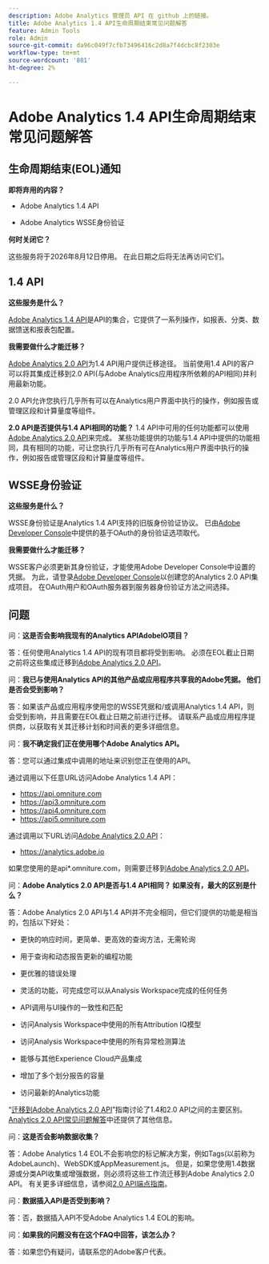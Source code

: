 ```yaml
---
description: Adobe Analytics 管理员 API 在 github 上的链接。
title: Adobe Analytics 1.4 API生命周期结束常见问题解答
feature: Admin Tools
role: Admin
source-git-commit: da96c049f7cfb73496416c2d8a7f4dcbc8f2303e
workflow-type: tm+mt
source-wordcount: '801'
ht-degree: 2%

---
```


# Adobe Analytics 1.4 API生命周期结束常见问题解答

## 生命周期结束(EOL)通知

**即将弃用的内容？**

* Adobe Analytics 1.4 API

* Adobe Analytics WSSE身份验证

**何时关闭它？**

这些服务将于2026年8月12日停用。 在此日期之后将无法再访问它们。

## 1.4 API

**这些服务是什么？**

[Adobe Analytics 1.4 API](https://developer.adobe.com/analytics-apis/docs/1.4/)是API的集合，它提供了一系列操作，如报表、分类、数据馈送和报表包配置。

**我需要做什么才能迁移？**

[Adobe Analytics 2.0 API](https://developer.adobe.com/analytics-apis/docs/2.0/)为1.4 API用户提供迁移途径。 当前使用1.4 API的客户可以将其集成迁移到2.0 API(与Adobe Analytics应用程序所依赖的API相同)并利用最新功能。

2.0 API允许您执行几乎所有可以在Analytics用户界面中执行的操作，例如报告或管理区段和计算量度等组件。

**2.0 API是否提供与1.4 API相同的功能？**
1.4 API中可用的任何功能都可以使用[Adobe Analytics 2.0 API](https://developer.adobe.com/analytics-apis/docs/2.0/)来完成。 某些功能提供的功能与1.4 API中提供的功能相同，具有相同的功能，可让您执行几乎所有可在Analytics用户界面中执行的操作，例如报告或管理区段和计算量度等组件。

## WSSE身份验证

**这些服务是什么？**

WSSE身份验证是Analytics 1.4 API支持的旧版身份验证协议。 已由[Adobe Developer Console](https://developer.adobe.com/console/home)中提供的基于OAuth的身份验证选项取代。

**我需要做什么才能迁移？**

WSSE客户必须更新其身份验证，才能使用Adobe Developer Console中设置的凭据。 为此，请登录[Adobe Developer Console](https://developer.adobe.com/console/home)以创建您的Analytics 2.0 API集成项目。 在OAuth用户和OAuth服务器到服务器身份验证方法之间选择。

## 问题

问：**这是否会影响我现有的Analytics APIAdobeIO项目？**

答：任何使用Analytics 1.4 API的现有项目都将受到影响。 必须在EOL截止日期之前将这些集成迁移到[Adobe Analytics 2.0 API](https://developer.adobe.com/analytics-apis/docs/2.0/)。

问：**我已与使用Analytics API的其他产品或应用程序共享我的Adobe凭据。 他们是否会受到影响？**

答：如果该产品或应用程序使用您的WSSE凭据和/或调用Analytics 1.4 API，则会受到影响，并且需要在EOL截止日期之前进行迁移。 请联系产品或应用程序提供商，以获取有关其迁移计划和时间表的更多详细信息。

问：**我不确定我们正在使用哪个Adobe Analytics API。**

答：您可以通过集成中调用的地址来识别您正在使用的API。

通过调用以下任意URL访问Adobe Analytics 1.4 API：
* https://api.omniture.com
* https://api3.omniture.com
* https://api4.omniture.com
* https://api5.omniture.com

通过调用以下URL访问[Adobe Analytics 2.0 API](https://developer.adobe.com/analytics-apis/docs/2.0/)：
* https://analytics.adobe.io

如果您使用的是api*.omniture.com，则需要迁移到[Adobe Analytics 2.0 API](https://developer.adobe.com/analytics-apis/docs/2.0/)。

问：**Adobe Analytics 2.0 API是否与1.4 API相同？ 如果没有，最大的区别是什么？**

答：Adobe Analytics 2.0 API与1.4 API并不完全相同，但它们提供的功能是相当的，包括以下好处：

* 更快的响应时间，更简单、更高效的查询方法，无需轮询

* 用于查询和动态报告更新的编程功能

* 更优雅的错误处理

* 灵活的功能，可完成您可以从Analysis Workspace完成的任何任务

* API调用与UI操作的一致性和匹配

* 访问Analysis Workspace中使用的所有Attribution IQ模型

* 访问Analysis Workspace中使用的所有异常检测算法

* 能够与其他Experience Cloud产品集成

* 增加了多个划分报告的容量

* 访问最新的Analytics功能

“[迁移到Adobe Analytics 2.0 API](https://developer.adobe.com/analytics-apis/docs/2.0/guides/migration/)”指南讨论了1.4和2.0 API之间的主要区别。 [Analytics 2.0 API常见问题解答](https://developer.adobe.com/analytics-apis/docs/2.0/guides/faq/)中还提供了其他信息。

问：**这是否会影响数据收集？**

答：Adobe Analytics 1.4 EOL不会影响您的标记解决方案，例如Tags(以前称为AdobeLaunch)、WebSDK或AppMeasurement.js。 但是，如果您使用1.4数据源或分类API收集或增强数据，则必须将这些工作流迁移到Adobe Analytics 2.0 API。 有关更多详细信息，请参阅[2.0 API端点指南](https://developer.adobe.com/analytics-apis/docs/2.0/guides/endpoints/)。

问：**数据插入API是否受到影响？**

答：否，数据插入API不受Adobe Analytics 1.4 EOL的影响。

问：**如果我的问题没有在这个FAQ中回答，该怎么办？**

答：如果您仍有疑问，请联系您的Adobe客户代表。

